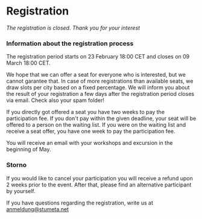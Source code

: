 # Registration

*The registration is closed. Thank you for your interest*

[//]: # ({{< button link="https://docs.google.com/forms/d/e/1FAIpQLSebekLw6gomseostCuLPs1eVVUzUj6uc0vKreyEZDrQVvv3-w/viewform?usp=sf_link" text="Register here" >}})

### Information about the registration process
The registration period starts on 23 February 18:00 CET and closes on 09 March 18:00 CET. 

We hope that we can offer a seat for everyone who is interested, but we cannot garantee that. In case of more registrations than available seats, we draw slots per city based on a fixed percentage. We will inform you about the result of your registration a few days after the registration period closes via email. Check also your spam folder!

If you directly got offered a seat you have two weeks to pay the participation fee. If you don't pay within the given deadline, your seat will be offered to a person on the waiting list. If you were on the waiting list and receive a seat offer, you have one week to pay the participation fee. 

You will receive an email with your workshops and excursion in the beginning of May. 

### Storno

If you would like to cancel your participation you will receive a refund upon 2 weeks prior to the event. After that, please find an alternative participant by yourself.

If you have questions regarding the registration, write us at [anmeldung@stumeta.net](mailto:anmeldung@stumeta.net)
